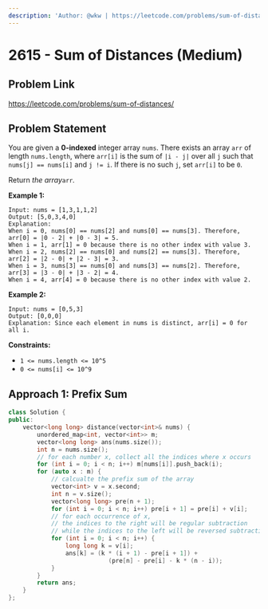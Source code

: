 ```yaml
---
description: 'Author: @wkw | https://leetcode.com/problems/sum-of-distances/'
---
```


# 2615 - Sum of Distances (Medium)

## Problem Link

https://leetcode.com/problems/sum-of-distances/

## Problem Statement

You are given a **0-indexed** integer array `nums`. There exists an array `arr` of length `nums.length`, where `arr[i]` is the sum of `|i - j|` over all `j` such that `nums[j] == nums[i]` and `j != i`. If there is no such `j`, set `arr[i]` to be `0`.

Return _the array_`arr`_._

**Example 1:**

```
Input: nums = [1,3,1,1,2]
Output: [5,0,3,4,0]
Explanation:
When i = 0, nums[0] == nums[2] and nums[0] == nums[3]. Therefore, arr[0] = |0 - 2| + |0 - 3| = 5.
When i = 1, arr[1] = 0 because there is no other index with value 3.
When i = 2, nums[2] == nums[0] and nums[2] == nums[3]. Therefore, arr[2] = |2 - 0| + |2 - 3| = 3.
When i = 3, nums[3] == nums[0] and nums[3] == nums[2]. Therefore, arr[3] = |3 - 0| + |3 - 2| = 4.
When i = 4, arr[4] = 0 because there is no other index with value 2.
```

**Example 2:**

```
Input: nums = [0,5,3]
Output: [0,0,0]
Explanation: Since each element in nums is distinct, arr[i] = 0 for all i.
```

**Constraints:**

- `1 <= nums.length <= 10^5`
- `0 <= nums[i] <= 10^9`

## Approach 1: Prefix Sum

<Tabs>
<TabItem value="cpp" label="C++">
<SolutionAuthor name="@wkw"/>

```cpp
class Solution {
public:
    vector<long long> distance(vector<int>& nums) {
        unordered_map<int, vector<int>> m;
        vector<long long> ans(nums.size());
        int n = nums.size();
        // for each number x, collect all the indices where x occurs
        for (int i = 0; i < n; i++) m[nums[i]].push_back(i);
        for (auto x : m) {
            // calcualte the prefix sum of the array
            vector<int> v = x.second;
            int n = v.size();
            vector<long long> pre(n + 1);
            for (int i = 0; i < n; i++) pre[i + 1] = pre[i] + v[i];
            // for each occurrence of x,
            // the indices to the right will be regular subtraction
            // while the indices to the left will be reversed subtraction.
            for (int i = 0; i < n; i++) {
                long long k = v[i];
                ans[k] = (k * (i + 1) - pre[i + 1]) +
                            (pre[n] - pre[i] - k * (n - i));
            }
        }
        return ans;
    }
};
```

</TabItem>
</Tabs>
